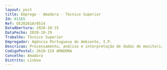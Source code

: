 ```yaml
--- 
layout: post
title: Emprego - Amadora - Técnico Superior
Id: 81165
Ref: OE202010/0514
DataAbertura: 2020-10-15
DataFecho: 2020-10-29
Trabalho: Técnico Superior
Empregador: Agência Portuguesa do Ambiente, I.P.
Descricao: Processamento, análise e interpretação de dados de monitorização costeira (topográficos e hidrográficos) Apoio no desenvolvimento e operacionalização da partilha de dados de monitorização entre a APA, Autoridade Marítima, Autarquias e respetivos SMPC no âmbito da manutenção de uma rede de observação regional e local com caráter operacional e sistemático Participação em campanhas de observação sistemática no terreno (registo de ocorrências de situações de risco, situações de erosão e ou galgamento, acompanhamento de intervenções de alimentação artificial de praias) Elaboração de Notas Técnicas Relatórios Pareceres de suporte à tomada de decisão, designadamente no que se refere à evolução costeira, zonas de risco e comportamento e evolução de alimentações artificiais de praia Apoio na sistematização e organização interna da informação dados produzidos pelo Programa COSMO (Programa de Monitorização da Faixa Costeira de Portugal Continental)  Analisar e interpretar os dados gerados pelo COSMO Elaboração de relatórios síntese da informação gerada pelo COSMO para suporte Ordenamento Planeamento, Obras de Proteção Defesa Costeira e Gestão do Risco Manutenção da rede de utilizadores contactos do COSMO e gerir a informação técnica e científica produzida.
CodigoPostal: 2610-124 AMADORA
Concelho: Amadora
Distrito: Lisboa
--- 
```

